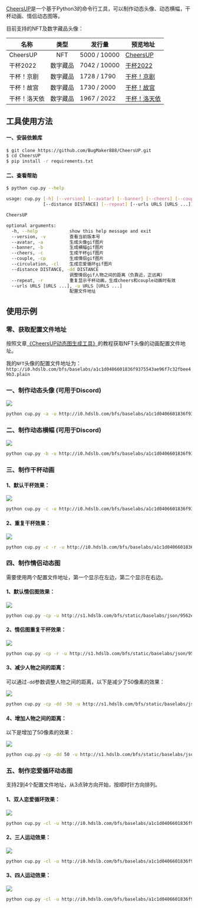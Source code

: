 
[CheersUP](https://github.com/BugMaker888/CheersUP)是一个基于Python3的命令行工具，可以制作动态头像、动态横幅，干杯动画、情侣动态图等。

目前支持的NFT及数字藏品头像：

| 名称         | 类型     | 发行量       | 预览地址 |
| ------------ | :------: | ------------ | -------- |
| CheersUP     | NFT      | 5000 / 10000 | [CheersUP](https://opensea.io/collection/cheers-up) |
| 干杯2022     | 数字藏品 | 7042 / 10000 | [干杯2022](https://www.bilibili.com/blackboard/pangu/nft-collection.html?item_id=1004) |
| 干杯！京剧   | 数字藏品 | 1728 / 1790  | [干杯！京剧](https://www.bilibili.com/blackboard/pangu/nft-collection.html?item_id=1056) |
| 干杯！故宫   | 数字藏品 | 1730 / 2000  | [干杯！故宫](https://www.bilibili.com/blackboard/pangu/nft-collection.html?item_id=1152) |
| 干杯！洛天依 | 数字藏品 | 1967 / 2022  | [干杯！洛天依](https://www.bilibili.com/blackboard/pangu/nft-collection.html?item_id=1234) |


## 工具使用方法

#### 一、安装依赖库

``` bash
$ git clone https://github.com/BugMaker888/CheersUP.git
$ cd CheersUP
$ pip install -r requirements.txt
```

#### 二、查看帮助

``` bash
$ python cup.py --help

usage: cup.py [-h] [--version] [--avatar] [--banner] [--cheers] [--couple]
              [--distance DISTANCE] [--repeat] [--urls URLS [URLS ...]]

CheersUP

optional arguments:
  -h, --help            show this help message and exit
  --version, -v         查看当前版本号
  --avatar, -a          生成头像gif图片
  --banner, -b          生成横幅gif图片
  --cheers, -c          生成干杯gif图片
  --couple, -cp         生成情侣gif图片
  --circulation, -cl    生成恋爱循环gif图片
  --distance DISTANCE, -dd DISTANCE
                        调整情侣gif人物之间的距离（负靠近，正远离）
  --repeat, -r          重复显示干杯动画，生成cheers和couple动画时有效
  --urls URLS [URLS ...], -u URLS [URLS ...]
                        配置文件地址
```

## 使用示例

### 零、获取配置文件地址

按照文章[《CheersUP动态图生成工具》](https://mirror.xyz/bugmaker.eth/tc5kyBHZlM6A6vqBi9xB8UiJtECgIVQNid0GFPXh-wM)的教程获取NFT头像的动画配置文件地址。

我的`NFT`头像的配置文件地址为：`http://i0.hdslb.com/bfs/baselabs/a1c1d0406601836f9375543ae96f7c32fbee49b3.plain`


### 一、制作动态头像 (可用于Discord)

![](https://cdn.jsdelivr.net/gh/BugMaker888/CheersUP/preview/avatar.gif)

``` bash
python cup.py -a -u http://i0.hdslb.com/bfs/baselabs/a1c1d0406601836f9375543ae96f7c32fbee49b3.plain
```

### 二、制作动态横幅 (可用于Discord)

![](https://cdn.jsdelivr.net/gh/BugMaker888/CheersUP/preview/banner.gif)

``` bash
python cup.py -b -u http://i0.hdslb.com/bfs/baselabs/a1c1d0406601836f9375543ae96f7c32fbee49b3.plain
```

### 三、制作干杯动画

#### 1、默认干杯效果：

![](https://cdn.jsdelivr.net/gh/BugMaker888/CheersUP/preview/cheers.gif)

``` bash
python cup.py -c -u http://i0.hdslb.com/bfs/baselabs/a1c1d0406601836f9375543ae96f7c32fbee49b3.plain
```

#### 2、重复干杯效果：

![](https://cdn.jsdelivr.net/gh/BugMaker888/CheersUP/preview/cheers_repeat.gif)

``` bash
python cup.py -c -r -u http://i0.hdslb.com/bfs/baselabs/a1c1d0406601836f9375543ae96f7c32fbee49b3.plain
```

### 四、制作情侣动态图

需要使用两个配置文件地址，第一个显示在左边，第二个显示在右边。

#### 1、默认情侣图效果：

![](https://cdn.jsdelivr.net/gh/BugMaker888/CheersUP/preview/couple.gif)

``` bash
python cup.py -cp -u http://s1.hdslb.com/bfs/static/baselabs/json/9562e7646ba4bf5961cc8278615c10d47499c1a6.json http://i0.hdslb.com/bfs/baselabs/a1c1d0406601836f9375543ae96f7c32fbee49b3.plain 
```

#### 2、情侣图重复干杯效果：

![](https://cdn.jsdelivr.net/gh/BugMaker888/CheersUP/preview/couple_repeat.gif)

``` bash
python cup.py -cp -r -u http://s1.hdslb.com/bfs/static/baselabs/json/9562e7646ba4bf5961cc8278615c10d47499c1a6.json http://i0.hdslb.com/bfs/baselabs/a1c1d0406601836f9375543ae96f7c32fbee49b3.plain 
```

#### 3、减少人物之间的距离：

可以通过`-dd`参数调整人物之间的距离，以下是减少了50像素的效果：

![](https://cdn.jsdelivr.net/gh/BugMaker888/CheersUP/preview/couple-50.gif)

``` bash
python cup.py -cp -dd -50 -u http://s1.hdslb.com/bfs/static/baselabs/json/9562e7646ba4bf5961cc8278615c10d47499c1a6.json http://i0.hdslb.com/bfs/baselabs/a1c1d0406601836f9375543ae96f7c32fbee49b3.plain 
```

#### 4、增加人物之间的距离：

以下是增加了50像素的效果：

![](https://cdn.jsdelivr.net/gh/BugMaker888/CheersUP/preview/couple+50.gif)

``` bash
python cup.py -cp -dd 50 -u http://s1.hdslb.com/bfs/static/baselabs/json/9562e7646ba4bf5961cc8278615c10d47499c1a6.json http://i0.hdslb.com/bfs/baselabs/a1c1d0406601836f9375543ae96f7c32fbee49b3.plain 
```

### 五、制作恋爱循环动态图

支持2到4个配置文件地址，从3点钟方向开始，按顺时针方向排列。

#### 1、双人恋爱循环效果：

![](https://cdn.jsdelivr.net/gh/BugMaker888/CheersUP/preview/circulation_2.gif)

``` bash
python cup.py -cl -u http://i0.hdslb.com/bfs/baselabs/a1c1d0406601836f9375543ae96f7c32fbee49b3.plain http://i0.hdslb.com/bfs/baselabs/0edc00a83666f149a7db6b5066e90de3618b3ca0.plain
```

#### 2、三人运动效果：

![](https://cdn.jsdelivr.net/gh/BugMaker888/CheersUP/preview/circulation_3.gif)

``` bash
python cup.py -cl -u http://i0.hdslb.com/bfs/baselabs/a1c1d0406601836f9375543ae96f7c32fbee49b3.plain http://i0.hdslb.com/bfs/baselabs/0edc00a83666f149a7db6b5066e90de3618b3ca0.plain http://s1.hdslb.com/bfs/static/baselabs/json/e1de7fa803aba05aea3e93990c68e4e97aaf9cb6.json
```

#### 3、四人运动效果：

![](https://cdn.jsdelivr.net/gh/BugMaker888/CheersUP/preview/circulation_4.gif)

``` bash
python cup.py -cl -u http://i0.hdslb.com/bfs/baselabs/a1c1d0406601836f9375543ae96f7c32fbee49b3.plain http://i0.hdslb.com/bfs/baselabs/0edc00a83666f149a7db6b5066e90de3618b3ca0.plain http://s1.hdslb.com/bfs/static/baselabs/json/e1de7fa803aba05aea3e93990c68e4e97aaf9cb6.json http://s1.hdslb.com/bfs/static/baselabs/json/d045e03d6198b58d4a0f268ee28a0e4ff9f78a93.json
```

